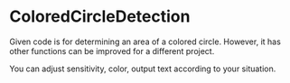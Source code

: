 # ColoredCircleDetection

Given code is for determining an area of a colored circle. However, it has other functions can be improved for a different project.

You can adjust sensitivity, color, output text according to your situation.

